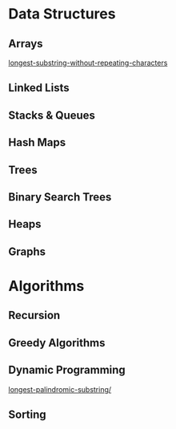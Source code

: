 # Data Structures

## Arrays
[longest-substring-without-repeating-characters](https://leetcode.com/problems/longest-substring-without-repeating-characters/)

## Linked Lists


## Stacks & Queues

## Hash Maps

## Trees

## Binary Search Trees

## Heaps

## Graphs

# Algorithms

## Recursion

## Greedy Algorithms


## Dynamic Programming
[longest-palindromic-substring/](https://leetcode.com/problems/longest-palindromic-substring/)

## Sorting


